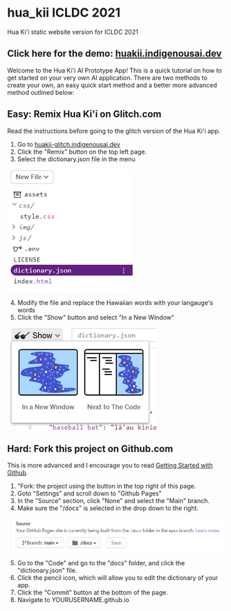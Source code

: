 # hua_kii ICLDC 2021
Hua Ki'i static website version for ICLDC 2021

## Click here for the demo: [huakii.indigenousai.dev](https://huakii.indigenousai.dev)

Welcome to the Hua Ki'i AI Prototype App! This is a quick tutorial on how to get started on your very own AI application. There are two methods to create your own, an easy quick start method and a better more advanced method outlined below:

## Easy: Remix Hua Ki'i on Glitch.com

Read the instructions before going to the glitch version of the Hua Ki'i app.

1. Go to [huakii-glitch.indigenousai.dev](https://huakii-glitch.indigenousai.dev)
2. Click the "Remix" button on the top left page. 
3. Select the dictionary.json file in the menu

![dictionary file](docs/img/dictionary_edit.PNG?raw=true)

4. Modify the file and replace the Hawaiian words with your langauge's words
5. Click the "Show" button and select "In a New Window"

![Show In a New Window](docs/img/show_project.PNG?raw=true)

## Hard: Fork this project on Github.com

This is more advanced and I encourage you to read [Getting Started with Github](https://docs.github.com/en/github/getting-started-with-github).

1. "Fork: the project using the button in the top right of this page.
2. Goto "Settings" and scroll down to "Github Pages"
3. In the "Source" section, click "None" and select the "Main" branch.
4. Make sure the "/docs" is selected in the drop down to the right.

![Github page settings](docs/img/Github_page.PNG?raw=true)

5. Go to the "Code" and go to the "docs" folder, and click the "dictionary.json" file.
6. Click the pencil icon, which will allow you to edit the dictionary of your app.
7. Click the "Commit" button at the bottom of the page.
5. Navigate to YOURUSERNAME.github.io



